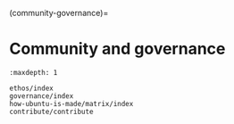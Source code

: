 (community-governance)=
# Community and governance


```{toctree}
:maxdepth: 1

ethos/index
governance/index
how-ubuntu-is-made/matrix/index
contribute/contribute
```
